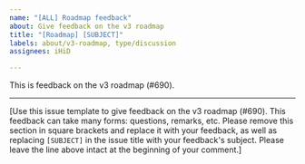 ```yaml
---
name: "[ALL] Roadmap feedback"
about: Give feedback on the v3 roadmap
title: "[Roadmap] [SUBJECT]"
labels: about/v3-roadmap, type/discussion
assignees: iHiD

---
```


This is feedback on the v3 roadmap (#690).

---

[Use this issue template to give feedback on the v3 roadmap (#690). This feedback can take many forms: questions, remarks, etc. Please remove this section in square brackets and replace it with your feedback, as well as replacing `[SUBJECT]` in the issue title with your feedback's subject. Please leave the line above intact at the beginning of your comment.]
